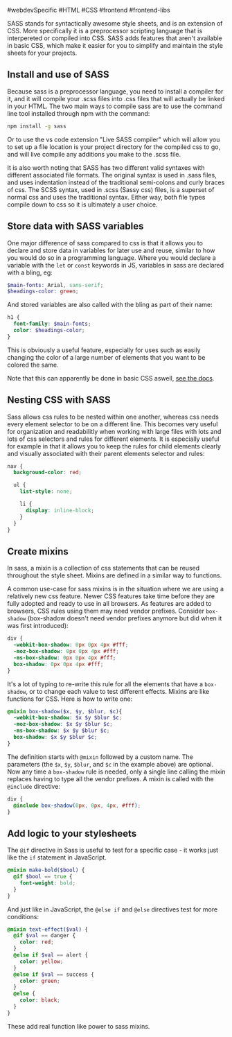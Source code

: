 #webdevSpecific #HTML #CSS #frontend #frontend-libs 

SASS stands for syntactically awesome style sheets, and is an extension of CSS. More specifically it is a preprocessor scripting language that is interpereted or compiled into CSS. SASS adds features that aren't available in basic CSS, which make it easier for you to simplify and maintain the style sheets for your projects.

## Install and use of SASS
Because sass is a preprocessor language, you need to install a compiler for it, and it will compile your .scss files into .css files that will actually be linked in your HTML. The two main ways to compile sass are to use the command line tool installed through npm with the command:
```bash
npm install -g sass
```

Or to use the vs code extension "Live SASS compiler" which will allow you to set up a file location is your project directory for the compiled css to go, and will live compile any additions you make to the .scss file.

It is also worth noting that SASS has two different valid syntaxes with different associated file formats. The original syntax is used in .sass files, and uses indentation instead of the traditional semi-colons and curly braces of css. The SCSS syntax, used in .scss (Sassy css) files, is a superset of normal css and uses the traditional syntax. Either way, both file types compile down to css so it is ultimately a user choice.

## Store data with SASS variables
One major difference of sass compared to css is that it allows you to declare and store data in variables for later use and reuse, similar to how you would do so in a programming language. Where you would declare a variable with the `let` or `const` keywords in JS, variables in sass are declared with a bling, eg: 
```scss
$main-fonts: Arial, sans-serif;
$headings-color: green;
```
And stored variables are also called with the bling as part of their name:
```scss
h1 {
  font-family: $main-fonts;
  color: $headings-color;
}
```
This is obviously a useful feature, especially for uses such as easily changing the color of a large number of elements that you want to be colored the same.

Note that this can apparently be done in basic CSS aswell, [see the docs](https://developer.mozilla.org/en-US/docs/Web/CSS/Using_CSS_custom_properties).

## Nesting CSS with SASS
Sass allows css rules to be nested within one another, whereas css needs every element selector to be on a different line. This becomes very useful for organization and readabilitly when working with large files with lots and lots of css selectors and rules for different elements. It is especially useful for example in that it allows you to keep the rules for child elements clearly and visually associated with their parent elements selector and rules:
```scss
nav {
  background-color: red;

  ul {
    list-style: none;

    li {
      display: inline-block;
    }
  }
}
```

## Create mixins
In sass, a mixin is a collection of css statements that can be reused throughout the style sheet. Mixins are defined in a similar way to functions.

A common use-case for sass mixins is in the situation where we are using a relatively new css feature. Newer CSS features take time before they are fully adopted and ready to use in all browsers. As features are added to browsers, CSS rules using them may need vendor prefixes. Consider `box-shadow` (box-shadow doesn't need vendor prefixes anymore but did when it was first introduced):
```scss
div {
  -webkit-box-shadow: 0px 0px 4px #fff;
  -moz-box-shadow: 0px 0px 4px #fff;
  -ms-box-shadow: 0px 0px 4px #fff;
  box-shadow: 0px 0px 4px #fff;
}
```
It's a lot of typing to re-write this rule for all the elements that have a `box-shadow`, or to change each value to test different effects. Mixins are like functions for CSS. Here is how to write one:
```scss
@mixin box-shadow($x, $y, $blur, $c){ 
  -webkit-box-shadow: $x $y $blur $c;
  -moz-box-shadow: $x $y $blur $c;
  -ms-box-shadow: $x $y $blur $c;
  box-shadow: $x $y $blur $c;
}
```
The definition starts with `@mixin` followed by a custom name. The parameters (the `$x`, `$y`, `$blur`, and `$c` in the example above) are optional. Now any time a `box-shadow` rule is needed, only a single line calling the mixin replaces having to type all the vendor prefixes. A mixin is called with the `@include` directive:
```scss
div {
  @include box-shadow(0px, 0px, 4px, #fff);
}
```

## Add logic to your stylesheets
The `@if` directive in Sass is useful to test for a specific case - it works just like the `if` statement in JavaScript.
```scss
@mixin make-bold($bool) {
  @if $bool == true {
    font-weight: bold;
  }
}
```

And just like in JavaScript, the `@else if` and `@else` directives test for more conditions:
```scss
@mixin text-effect($val) {
  @if $val == danger {
    color: red;
  }
  @else if $val == alert {
    color: yellow;
  }
  @else if $val == success {
    color: green;
  }
  @else {
    color: black;
  }
}
```
These add real function like power to sass mixins.